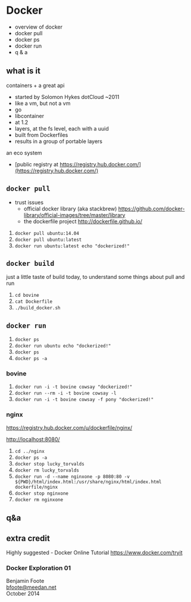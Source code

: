 

# Docker

 - overview of docker
 - docker pull
 - docker ps 
 - docker run
 - q & a

##  what is it

containers + a great api

 - started by Solomon Hykes dotCloud ~2011
 - like a vm, but not a vm
 - go
 - libcontainer
 - at 1.2
 - layers, at the fs level, each with a uuid
 - built from Dockerfiles
 - results in a group of portable layers


an eco system

 - [public registry at https://registry.hub.docker.com/](https://registry.hub.docker.com/)
 
## `docker pull`

 - trust issues
   - official docker library (aka stackbrew) https://github.com/docker-library/official-images/tree/master/library
   - the dockerfile project http://dockerfile.github.io/



 1. `docker pull ubuntu:14.04`
 2. `docker pull ubuntu:latest`
 3. `docker run ubuntu:latest echo "dockerized!"`


## `docker build`

just a little taste of build today, to understand some things about pull and run

  1. `cd bovine`
  2. `cat Dockerfile`
  3. `./build_docker.sh`

## `docker run`

 1. `docker ps`
 2. `docker run ubuntu echo "dockerized!"`
 3. `docker ps`
 4. `docker ps -a`

### bovine

 1. `docker run -i -t bovine cowsay "dockerized!"`
 2. `docker run --rm -i -t bovine cowsay -l`
 3. `docker run -i -t bovine cowsay -f pony "dockerized!"`

### nginx

https://registry.hub.docker.com/u/dockerfile/nginx/

[http://localhost:8080/](http://localhost:8080/)

 1. `cd ../nginx`
 2. `docker ps -a`
 3. `docker stop lucky_torvalds`
 4. `docker rm lucky_torvalds`
 5. `docker run -d --name nginxone -p 8080:80 -v ${PWD}/html/index.html:/usr/share/nginx/html/index.html dockerfile/nginx`
 6. `docker stop nginxone`
 7. `docker rm nginxone`

## q&a

## extra credit

Highly suggested - Docker Online Tutorial
https://www.docker.com/tryit



### Docker Exploration 01

Benjamin Foote  
bfoote@meedan.net  
October 2014
